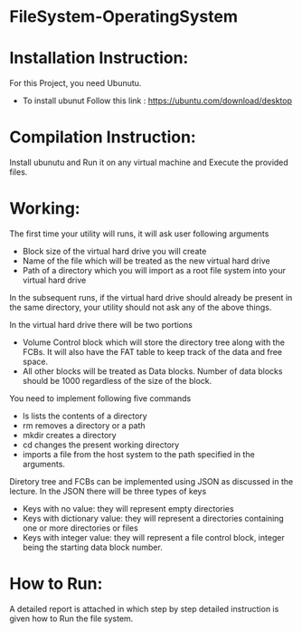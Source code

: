 # FileSystem-OperatingSystem

# Installation Instruction:
For this Project, you need Ubunutu. 
* To install ubunut Follow this link : https://ubuntu.com/download/desktop

# Compilation Instruction:
Install ubunutu and Run it on any virtual machine and Execute the provided files.

# Working:

The first time your utility will runs, it will ask user following arguments
* Block size of the virtual hard drive you will create
* Name of the file which will be treated as the new virtual hard drive
* Path of a directory which you will import as a root file system into your virtual hard drive

In the subsequent runs, if the virtual hard drive should already be present in the same directory, your utility should not ask any of the above things.

In the virtual hard drive there will be two portions
* Volume Control block which will store the directory tree along with the FCBs. It will also have the FAT table to keep track of the data and free space.
* All other blocks will be treated as Data blocks. Number of data blocks should be 1000 regardless of the size of the block.

You need to implement following five commands
* ls lists the contents of a directory
* rm removes a directory or a path
* mkdir creates a directory
* cd changes the present working directory
* imports a file from the host system to the path specified in the arguments.


Diretory tree and FCBs can be implemented using JSON as discussed in the lecture. In the JSON there will be three types of keys
* Keys with no value: they will represent empty directories
* Keys with dictionary value: they will represent a directories containing one or more directories or files
* Keys with integer value: they will represent a file control block, integer being the starting data block number.


# How to Run:
A detailed report is attached in which step by step detailed instruction is given how to Run the file system.

